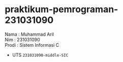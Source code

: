 # praktikum-pemrograman-231031090
<div> Nama : Muhammad Aril </div>
<div> Nim : 231031090 </div>
<div> Prodi : Sistem Informasi C </div>

* UTS `231031090-middle-SIC`
